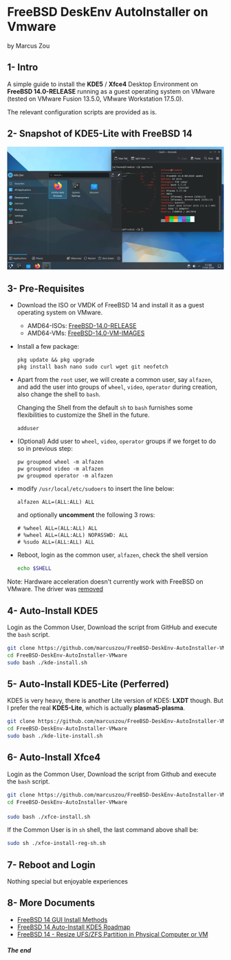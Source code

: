 # FreeBSD DeskEnv AutoInstaller on Vmware

by Marcus Zou



## 1- Intro

A simple guide to install the **KDE5** / **Xfce4** Desktop Environment on **FreeBSD 14.0-RELEASE** running as a guest operating system on VMware (tested on VMware Fusion 13.5.0, VMware Workstation 17.5.0). 

The relevant configuration scripts are provided as is.



## 2- Snapshot of KDE5-Lite with FreeBSD 14

![FreeBSD14-KDE5.png](resources/Freebsd14-KDE5.png)



## 3- Pre-Requisites

* Download the ISO or VMDK of FreeBSD 14 and install it as a guest operating system on VMware.

  * AMD64-ISOs: [FreeBSD-14.0-RELEASE](https://download.freebsd.org/releases/amd64/amd64/ISO-IMAGES/14.0/)
  * AMD64-VMs: [FreeBSD-14.0-VM-IMAGES](https://download.freebsd.org/releases/VM-IMAGES/14.0-RELEASE/amd64/Latest/)

* Install a few package:

  ```
  pkg update && pkg upgrade
  pkg install bash nano sudo curl wget git neofetch  
  ```

* Apart from the `root` user, we will create a common user, say `alfazen`, and add the user into groups of `wheel`, `video`, `operator` during creation, also change the shell to `bash`. 

  Changing the Shell from the default `sh` to `bash` furnishes some flexibilities to customize the Shell in the future.

  ```
  adduser
  ```

* (Optional) Add user to `wheel`, `video`, `operator` groups if we forget to do so in previous step:

  ```
  pw groupmod wheel -m alfazen
  pw groupmod video -m alfazen
  pw groupmod operator -m alfazen
  ```

* modify `/usr/local/etc/sudoers`  to insert the line below:

  ```text
  alfazen ALL=(ALL:ALL) ALL
  ```

  and optionally **uncomment** the following 3 rows:

  ```
  # %wheel ALL=(ALL:ALL) ALL
  # %wheel ALL=(ALL:ALL) NOPASSWD: ALL
  # %sudo ALL=(ALL:ALL) ALL 
  ```

* Reboot, login as the common user, `alfazen`, check the shell version

  ```bash
  echo $SHELL
  ```

  

Note: Hardware acceleration doesn't currently work with FreeBSD on VMware. The driver was [removed](https://github.com/freebsd/drm-kmod/commit/ff9d303c7ea85cd8627d0a3dc0dbccceefd30687)



## 4- Auto-Install KDE5

Login as the Common User, Download the script from GitHub and execute the `bash` script.

```bash
git clone https://github.com/marcuszou/FreeBSD-DeskEnv-AutoInstaller-VMware.git
cd FreeBSD-DeskEnv-AutoInstaller-VMware
sudo bash ./kde-install.sh
```



## 5- Auto-Install KDE5-Lite (Perferred)

KDE5 is very heavy, there is another Lite version of KDE5: **LXDT** though. 
But I prefer the real **KDE5-Lite**, which is actually **plasma5-plasma**.

```bash
git clone https://github.com/marcuszou/FreeBSD-DeskEnv-AutoInstaller-VMware.git
cd FreeBSD-DeskEnv-AutoInstaller-VMware
sudo bash ./kde-lite-install.sh
```



## 6- Auto-Install Xfce4

Login as the Common User, Download the script from Github and execute the `bash` script.

```bash
git clone https://github.com/marcuszou/FreeBSD-DeskEnv-AutoInstaller-VMware.git
cd FreeBSD-DeskEnv-AutoInstaller-VMware

sudo bash ./xfce-install.sh
```

If the Common User is in `sh` shell, the last command above shall be:

```sh
sudo sh ./xfce-install-reg-sh.sh
```



## 7- Reboot and Login

Nothing special but enjoyable experiences



## 8- More Documents

* [FreeBSD 14 GUI Install Methods](docs/FreeBSD14-GUI-Install-Methods.md)
* [FreeBSD 14 Auto-Install KDE5 Roadmap](docs/FreeBSD14-Auto-Install-KDE5-Roadmap.md)
* [FreeBSD 14 - Resize UFS/ZFS Partition in Physical Computer or VM](docs/FreeBSD14-Resize-UFS-ZFS-Partition-in-Physical-Computer-or-VM.md)



##### The end
